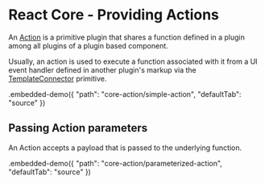 # React Core - Providing Actions

An [Action](../reference/action.md) is a primitive plugin that shares a function defined in a plugin among all plugins of a plugin based component.

Usually, an action is used to execute a function associated with it from a UI event handler defined in another plugin's markup via the [TemplateConnector](../reference/template-connector.md) primitive.

.embedded-demo({ "path": "core-action/simple-action", "defaultTab": "source" })

## Passing Action parameters

An Action accepts a payload that is passed to the underlying function.

.embedded-demo({ "path": "core-action/parameterized-action", "defaultTab": "source" })

